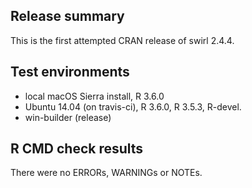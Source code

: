 ## Release summary

This is the first attempted CRAN release of swirl 2.4.4.

## Test environments

* local macOS Sierra install, R 3.6.0
* Ubuntu 14.04 (on travis-ci), R 3.6.0, R 3.5.3, R-devel.
* win-builder (release)

## R CMD check results

There were no ERRORs, WARNINGs or NOTEs.